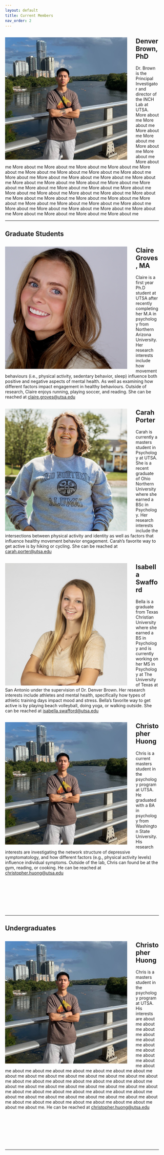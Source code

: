 ```yaml
---
layout: default
title: Current Members
nav_order: 2
---
```


<div style="clear: both;">
  <div style="float: left; margin-right: 2em;">
    <img src="https://raw.githubusercontent.com/inchlab-utsa/inchlab-utsa.github.io/main/imgs/chrish.jpg" alt="" width="400" height="400">
  </div>
  <div>
    <h2>Denver Brown, PhD</h2>
    <p>Dr. Brown is the Principal Investigator and director of the INCH Lab at UTSA. More about me More about me More about me More about me More about me More about me More about me More about me More about me More about me More about me More about me More about me More about me More about me More about me More about me More about me More about me More about me More about me More about me More about me More about me More about me More about me More about me More about me More about me More about me More about me More about me More about me More about me More about me More about me More about me More about me More about me More about me More about me More about me More about me More about me More about me More about me More about me More about me More about me More about me More about me More about me More about me </p>
  </div>
</div>

---
## Graduate Students


<div style="clear: both;">
  <div style="float: left; margin-right: 2em;">
    <img src="https://raw.githubusercontent.com/inchlab-utsa/inchlab-utsa.github.io/main/imgs/claireg.JPG" alt="" width="400" height="400">
  </div>
  <div>
    <h2>Claire Groves, MA</h2>
    <p>Claire is a first year Ph.D student at UTSA after recently completing her M.A in psychology from Northern Arizona University. Her research interests include how movement behaviours (i.e., physical activity, sedentary behavior, sleep) influence both positive and negative aspects of mental health. As well as examining how different factors impact engagement in healthy behaviours. Outside of research, Claire enjoys running, playing soccer, and reading. She can be reached at <a href = "mailto: claire.groves@utsa.edu">claire.groves@utsa.edu</a></p>
  </div>
</div>




<div style="clear: both;">
  <div style="float: left; margin-right: 2em;">
    <img src="https://raw.githubusercontent.com/inchlab-utsa/inchlab-utsa.github.io/main/imgs/carahp.JPG" alt="" width="400" height="400">
  </div>
  <div>
    <h2>Carah Porter</h2>
    <p>Carah is currently a masters student in Psychology at UTSA.  She is a recent graduate of Ohio Northern University where she earned a BSc in Psychology. Her research interests include the intersections between physical activity and identity as well as factors that influence healthy movement behavior engagement. Carah’s favorite way to get active is by hiking or cycling. She can be reached at <a href = "mailto: carah.porter@utsa.edu">carah.porter@utsa.edu</a></p>
  </div>
</div>
















<div style="clear: both;">
  <div style="float: left; margin-right: 2em;">
    <img src="https://raw.githubusercontent.com/inchlab-utsa/inchlab-utsa.github.io/main/imgs/bellas.jpeg" alt="" width="400" height="400">
  </div>
  <div>
    <h2>Isabella Swafford</h2>
    <p>Bella is a graduate from Texas Christian University where she earned a BS in Psychology and is currently working on her MS in Psychology at The University of Texas at San Antonio under the supervision of Dr. Denver Brown. Her research interests include athletes and mental health, specifically how types of athletic training days impact mood and stress. Bella’s favorite way to get active is by playing beach volleyball, doing yoga, or walking outside. She can be reached at <a href = "mailto: isabella.swafford@utsa.edu">isabella.swafford@utsa.edu</a></p>
  </div>
</div>




<div style="clear: both;">
  <div style="float: left; margin-right: 2em;">
    <img src="https://raw.githubusercontent.com/inchlab-utsa/inchlab-utsa.github.io/main/imgs/chrish.jpg" alt="" width="400" height="400">
  </div>
  <div>
    <h2>Christopher Huong</h2>
    <p>Chris is a current masters student in the psychology program at UTSA. He graduated with a BA in psychology from Washington State University. His research interests are investigating the network structure of depressive symptomatology, and how different factors (e.g., physical activity levels) influence individual symptoms. Outside of the lab, Chris can found be at the gym, reading, or cooking. He can be reached at <a href = "mailto: christopher.huong@utsa.edu">christopher.huong@utsa.edu</a></p>
  </div>
</div>




<br/><br/>
<br/><br/>
<br/><br/>


---
## Undergraduates


<div style="clear: both;">
  <div style="float: left; margin-right: 2em;">
    <img src="https://raw.githubusercontent.com/inchlab-utsa/inchlab-utsa.github.io/main/imgs/chrish.jpg" alt="" width="400" height="400">
  </div>
  <div>
    <h2>Christopher Huong</h2>
    <p>Chris is a masters student in the psychology program at UTSA. His interests are about me about me about me about me about me about me about me about me about me about me about me about me about me about me about me about me about me about me about me about me about me about me about me about me about me about me about me about me about me about me about me about me about me about me about me about me about me about me about me about me about me about me about me about me about me about me about me about me about me about me about me about me about me about me about me about me about me about me about me about me about me about me about me about me. He can be reached at <a href = "mailto: christopher.huong@utsa.edu">christopher.huong@utsa.edu</a></p>
  </div>
</div>


<br/><br/>
<br/><br/>
<br/><br/>

---
